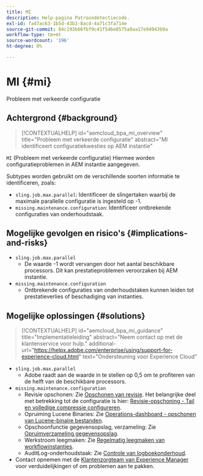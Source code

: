 ```yaml
---
title: MI
description: Help-pagina Patroondetectiecode.
exl-id: fa47ac63-1b5d-43b3-8acd-4a71c3fa714e
source-git-commit: 84c193b66fbf9c41f546e8575a0aa17e94043b9a
workflow-type: tm+mt
source-wordcount: '196'
ht-degree: 0%

---
```


# MI {#mi}

Probleem met verkeerde configuratie

## Achtergrond {#background}

>[!CONTEXTUALHELP]
>id="aemcloud_bpa_mi_overview"
>title="Probleem met verkeerde configuratie"
>abstract="MI identificeert configuratiekwesties op AEM instantie"

`MI` (Probleem met verkeerde configuratie) Hiermee worden configuratieproblemen in AEM instantie aangegeven.

Subtypes worden gebruikt om de verschillende soorten informatie te identificeren, zoals:

* `sling.job.max.parallel`: Identificeer de slingertaken waarbij de maximale parallelle configuratie is ingesteld op -1.
* `missing.maintenance.configuration`: Identificeer ontbrekende configuraties van onderhoudstaak.

## Mogelijke gevolgen en risico&#39;s {#implications-and-risks}

* `sling.job.max.parallel`
   * De waarde -1 wordt vervangen door het aantal beschikbare processors. Dit kan prestatieproblemen veroorzaken bij AEM instantie.
* `missing.maintenance.configuration`
   * Ontbrekende configuraties van onderhoudstaken kunnen leiden tot prestatieverlies of beschadiging van instanties.

## Mogelijke oplossingen {#solutions}

>[!CONTEXTUALHELP]
>id="aemcloud_bpa_mi_guidance"
>title="Implementatieleiding"
>abstract="Neem contact op met de klantenservice voor hulp."
>additional-url="https://helpx.adobe.com/enterprise/using/support-for-experience-cloud.html" text="Ondersteuning voor Experience Cloud"

* `sling.job.max.parallel`
   * Adobe raadt aan de waarde in te stellen op 0,5 om te profiteren van de helft van de beschikbare processors.
* `missing.maintenance.configuration`
   * Revisie opschonen: Zie [Opschonen van revisie](https://experienceleague.adobe.com/en/docs/experience-manager-65/content/implementing/deploying/deploying/revision-cleanup). Het belangrijke deel met betrekking tot de configuratie is hier: [Revisie-opschoning - Tail en volledige compressie configureren](https://experienceleague.adobe.com/en/docs/experience-manager-65/content/implementing/deploying/deploying/revision-cleanup).
   * Opruiming Lucene Binaries: Zie [Operations-dashboard - opschonen van Lucene-binaire bestanden](https://experienceleague.adobe.com/en/docs/experience-manager-65/content/sites/administering/operations/operations-dashboard#lucene-binaries-cleanup).
   * Opschoonfunctie gegevensopslag, verzameling: Zie [Opruimverzameling gegevensopslag](https://experienceleague.adobe.com/en/docs/experience-manager-65/content/sites/administering/operations/data-store-garbage-collection).
   * Werkstroom leegmaken: Zie [Regelmatig leegmaken van workflowinstanties](https://experienceleague.adobe.com/en/docs/experience-manager-65/content/sites/administering/operations/workflows-administering#regular-purging-of-workflow-instances).
   * AuditLog-onderhoudstaak: Zie [Controle van logboekonderhoud](https://experienceleague.adobe.com/en/docs/experience-manager-65/content/sites/administering/operations/operations-audit-log).
* Contact opnemen met de [Klantenzorgteam van Experience Manager](https://helpx.adobe.com/enterprise/using/support-for-experience-cloud.html) voor verduidelijkingen of om problemen aan te pakken.
